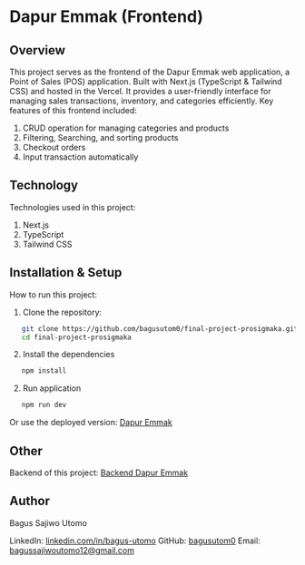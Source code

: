 # Dapur Emmak (Frontend)

## Overview
This project serves as the frontend of the Dapur Emmak web application, a Point of Sales (POS) application. Built with Next.js (TypeScript & Tailwind CSS) and hosted in the Vercel. It provides a user-friendly interface for managing sales transactions, inventory, and categories efficiently. Key features of this frontend included:
1. CRUD operation for managing categories and products
2. Filtering, Searching, and sorting products
3. Checkout orders
4. Input transaction automatically

## Technology
Technologies used in this project:
1. Next.js
2. TypeScript
3. Tailwind CSS

## Installation & Setup
How to run this project:
1. Clone the repository:
```bash
   git clone https://github.com/bagusutom0/final-project-prosigmaka.git
   cd final-project-prosigmaka
```
2. Install the dependencies
```bash
   npm install
```

2. Run application
```bash
   npm run dev
```

Or use the deployed version: [Dapur Emmak](https://final-project-prosigmaka.vercel.app/)

## Other
Backend of this project: [Backend Dapur Emmak](https://github.com/bagusutom0/final-project-prosigmaka)

## Author
Bagus Sajiwo Utomo

LinkedIn: [linkedin.com/in/bagus-utomo](https://www.linkedin.com/in/bagus-utomo)
GitHub: [bagusutom0](https://github.com/bagusutom0)
Email: bagussajiwoutomo12@gmail.com
